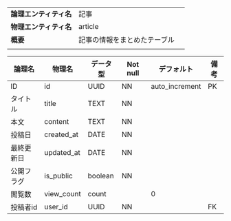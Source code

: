 ||||
|:-|:-|---|
|**論理エンティティ名**|記事|
|**物理エンティティ名**|article|
|**概要**|記事の情報をまとめたテーブル|
|||

|論理名|物理名|データ型|Not null|デフォルト|備考|
|---|---|---|---|---|---|
|ID|id|UUID|NN|auto_increment|PK|
|タイトル|title|TEXT|NN|||
|本文|content|TEXT|NN|||
|投稿日|created_at|DATE|NN|||
|最終更新日|updated_at|DATE|NN||
|公開フラグ|is_public|boolean|NN||
|閲覧数|view_count|count||0||
|投稿者id|user_id|UUID|NN||FK|